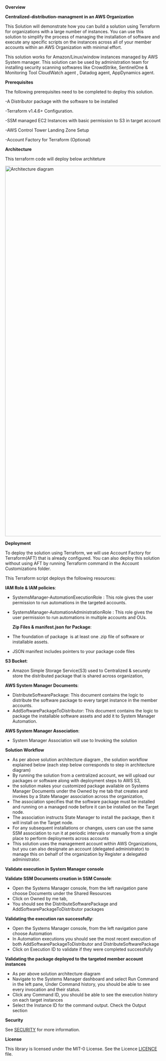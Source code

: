**Overview**


**Centralized-distribution-managment in an AWS Organization**


  This Solution will demonstrate how you can build a solution using Terraform for organizations with a large number of instances. You can use this solution to simplify the process of managing the installation of software and 
  execute any specific scripts on the instances across all of your member accounts within an AWS Organization with minimal effort.

  This solution works for Amazon/Linux/window instances managed by AWS System manager. This solution can be used by administration team for installing security scanning softwares like CrowdStrike, SentinelOne & Monitoring 
  Tool CloudWatch agent , Datadog agent, AppDynamics agent.



**Prerequisites**

The following prerequisites need to be completed to deploy this solution.

-A Distributor package  with the software to be installed

-Terraform v1.4.6+ Configuration. 

-SSM managed EC2 Instances with basic permission to S3 in target account

-AWS Control Tower Landing Zone Setup

-Account Factory for Terraform (Optional) 



**Architecture**


This terraform code will deploy below architeture

<img width="1199" alt="Architecture diagram" src="https://github.com/aws-samples/aws-organization-centralised-package-distribution/assets/65273458/028e2917-a9d2-47f8-9a99-91f7129196a7">







**Deployment**

To deploy the solution using Terraform, we will use Account Factory for Terraform(AFT) that is already configured. You can also deploy this solution without using AFT by running Terraform command in the Account Customizations folder.

This Terraform script deploys the following resources:

 **IAM Role & IAM policies**:
- SystemsManager-AutomationExecutionRole  : This role gives the user permission to run automations in the targeted accounts.
- SystemsManager-AutomationAdministrationRole : This role gives the user permission to run automations in multiple accounts and OUs.

   **Zip Files & manifest.json for Package**:
-  The foundation of package  is at least one .zip file of software or installable assets.
-  JSON manifest includes pointers to your package code files
  
  **S3 Bucket**:
-  Amazon Simple Storage Service(S3) used to Centralized & securely store the distributed package that is shared across organization,
  
  **AWS System Manager Documents**: 
-  DistributeSoftwarePackage: This document  contains the logic to distribute the software package to every target instance in the member accounts.
-  AddSoftwarePackageToDistributor: This document contains the logic to package the installable software assets and add it to System Manager Automation.

  **AWS System Manager Association**: 
-  System Manager Association will use to Invoking the solution



  
**Solution Workflow**

- As per above solution architecture diagram , the solution workflow explained below (each step below corresponds to step in architecture diagram)
- By running the solution from a centralized account, we will upload our packages or software along with deployment steps to AWS S3,
- the solution makes your customized package available on Systems Manager Documents under the Owned by me tab that creates and invokes by a  State Manager association across the organization,
- The association specifies that the software package must be installed and running on a managed node before it can be installed on the Target node.
- The association instructs State Manager to install the package, then it will install on the Target node.
- For any subsequent installations or changes, users can use the same SSM association to run it at periodic intervals or manually from a single place to perform deployments across accounts 
- This solution uses the management account within AWS Organizations, but you can also designate an account (delegated administrator) to manage this on behalf of the organization by Register a delegated administrator.



**Validate execution in System Manager console**



**Validate SSM Documents creation in SSM Console**:

- Open the Systems Manager console, from the left navigation pane choose  Documents under the Shared Resources
- Click on Owned by me tab,
- You should see the DistributeSoftwarePackage and AddSoftwarePackageToDistributor packages

**Validating the execution ran successfully**:

- Open the Systems Manager console, from the left navigation pane choose Automation
- In Automation executions you should see the most recent execution of both AddSoftwarePackageToDistributor and DistributeSoftwarePackage
- Click on  Execution ID to validate if they were completed successfully

**Validating the package deployed to the targeted member account instances**

- As per above solution architecture diagram
- Navigate to the Systems Manager dashboard and select Run Command in the left pane, Under Command history, you should be able to see every invocation and their status.
- Click any Command ID, you should be able to see the execution history on each target instances
- Select the Instance ID for the command output. Check the Output section



**Security**

See [SECURITY](./SECURITY.md) for more information.



**License**

This library is licensed under the MIT-0 License. See the Licence [LICENCE](./LICENSE)
 file.
